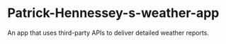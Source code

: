 # Patrick-Hennessey-s-weather-app
An app that uses third-party APIs to deliver detailed weather reports. 
